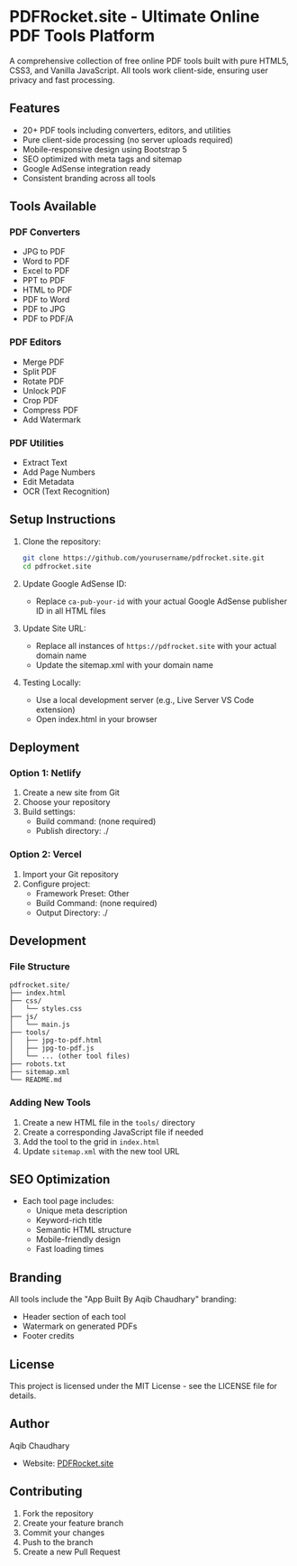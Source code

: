 # PDFRocket.site - Ultimate Online PDF Tools Platform

A comprehensive collection of free online PDF tools built with pure HTML5, CSS3, and Vanilla JavaScript. All tools work client-side, ensuring user privacy and fast processing.

## Features

- 20+ PDF tools including converters, editors, and utilities
- Pure client-side processing (no server uploads required)
- Mobile-responsive design using Bootstrap 5
- SEO optimized with meta tags and sitemap
- Google AdSense integration ready
- Consistent branding across all tools

## Tools Available

### PDF Converters
- JPG to PDF
- Word to PDF
- Excel to PDF
- PPT to PDF
- HTML to PDF
- PDF to Word
- PDF to JPG
- PDF to PDF/A

### PDF Editors
- Merge PDF
- Split PDF
- Rotate PDF
- Unlock PDF
- Crop PDF
- Compress PDF
- Add Watermark

### PDF Utilities
- Extract Text
- Add Page Numbers
- Edit Metadata
- OCR (Text Recognition)

## Setup Instructions

1. Clone the repository:
   ```bash
   git clone https://github.com/yourusername/pdfrocket.site.git
   cd pdfrocket.site
   ```

2. Update Google AdSense ID:
   - Replace `ca-pub-your-id` with your actual Google AdSense publisher ID in all HTML files

3. Update Site URL:
   - Replace all instances of `https://pdfrocket.site` with your actual domain name
   - Update the sitemap.xml with your domain name

4. Testing Locally:
   - Use a local development server (e.g., Live Server VS Code extension)
   - Open index.html in your browser

## Deployment

### Option 1: Netlify
1. Create a new site from Git
2. Choose your repository
3. Build settings:
   - Build command: (none required)
   - Publish directory: ./

### Option 2: Vercel
1. Import your Git repository
2. Configure project:
   - Framework Preset: Other
   - Build Command: (none required)
   - Output Directory: ./

## Development

### File Structure
```
pdfrocket.site/
├── index.html
├── css/
│   └── styles.css
├── js/
│   └── main.js
├── tools/
│   ├── jpg-to-pdf.html
│   ├── jpg-to-pdf.js
│   └── ... (other tool files)
├── robots.txt
├── sitemap.xml
└── README.md
```

### Adding New Tools
1. Create a new HTML file in the `tools/` directory
2. Create a corresponding JavaScript file if needed
3. Add the tool to the grid in `index.html`
4. Update `sitemap.xml` with the new tool URL

## SEO Optimization

- Each tool page includes:
  - Unique meta description
  - Keyword-rich title
  - Semantic HTML structure
  - Mobile-friendly design
  - Fast loading times

## Branding

All tools include the "App Built By Aqib Chaudhary" branding:
- Header section of each tool
- Watermark on generated PDFs
- Footer credits

## License

This project is licensed under the MIT License - see the LICENSE file for details.

## Author

Aqib Chaudhary
- Website: [PDFRocket.site](https://pdfrocket.site)

## Contributing

1. Fork the repository
2. Create your feature branch
3. Commit your changes
4. Push to the branch
5. Create a new Pull Request 